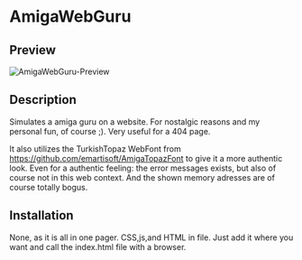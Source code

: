 # AmigaWebGuru

## Preview

![AmigaWebGuru-Preview](Docs/image/amigaguru.png)

## Description
Simulates a amiga guru on a website. 
For nostalgic reasons and my personal fun, of course ;). Very useful for a 404 page. 

It also utilizes the TurkishTopaz WebFont from https://github.com/emartisoft/AmigaTopazFont to give it a more authentic look.
Even for a authentic feeling: the error messages exists, but also of course not in this web context. 
And the shown memory adresses are of course totally bogus. 

## Installation

None, as it is all in one pager. CSS,js,and HTML in file. 
Just add it where you want and call the index.html file with a browser.   


